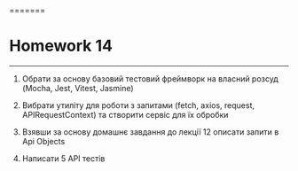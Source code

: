 =======
# Homework 14
____
1. Обрати за основу базовий тестовий фреймворк на власний розсуд (Mocha, Jest, Vitest, Jasmine)

2. Вибрати утиліту для роботи з запитами (fetch, axios, request, APIRequestContext) та створити сервіс для їх обробки

3. Взявши за основу домашнє завдання до лекції 12 описати запити в Api Objects

4. Написати 5 API тестів
